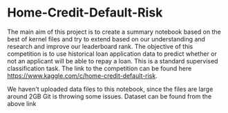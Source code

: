 # Home-Credit-Default-Risk

The main aim of this project is to create a summary notebook based on the best of kernel files and try to extend based on our understanding and research and improve our leaderboard rank. The objective of this competition is to use historical loan application data to predict whether or not an applicant will be able to repay a loan. This is a standard supervised classification task. The link to the competition can be found here https://www.kaggle.com/c/home-credit-default-risk.

We haven't uploaded data files to this notebook, since the files are large around 2GB Git is throwing some issues. Dataset can be found from the above link
